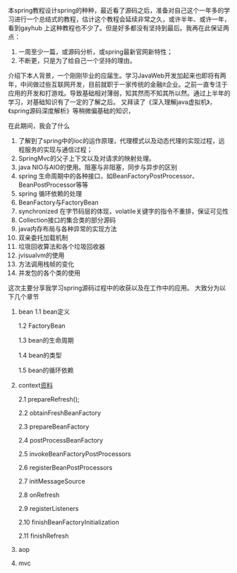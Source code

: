 本spring教程设计spring的种种，最近看了源码之后，准备对自己这个一年多的学习进行一个总结式的教程，估计这个教程会延续非常之久，或许半年、或许一年，看到gayhub
上这种教程也不少了。但是好多都没有坚持到最后。我再在此保证两点：
1. 一周至少一篇，或源码分析，或spring最新官网新特性；
2. 不断更，只是为了给自己一个坚持的理由。

介绍下本人背景，一个刚刚毕业的应届生。学习JavaWeb开发加起来也即将有两年，中间做过些互联网开发，目前就职于一家传统的金融it企业。之前一直专注于应用的开发和打游戏。导致基础相对薄弱，知其然而不知其所以然。通过上半年的学习，对基础知识有了一定的了解之后。
又拜读了《深入理解java虚拟机》，《spring源码深度解析》等稍微偏基础的知识，

在此期间，我会了什么
1. 了解到了spring中的ioc的运作原理，代理模式以及动态代理的实现过程，远程服务的实现与通信过程；
2. SpringMvc的父子上下文以及对请求的映射处理。
3. java NIO与AIO的使用。阻塞与非阻塞，同步与异步的区别
4. spring 生命周期中的各种接口，如BeanFactoryPostProcessor、BeanPostProcessor等等
5. spring 循环依赖的处理
6. BeanFactory与FactoryBean
7. synchronized 在字节码层的体现，volatile关键字的指令不重排，保证可见性
8. Collection接口的集合类的部分源码
9. java内存布局与各种异常的实现方法
10. 双亲委托加载机制
11. 垃圾回收算法和各个垃圾回收器
12. jvisualvm的使用
13. 方法调用栈帧的变化
14. 并发包的各个类的使用

这次主要分享我学习spring源码过程中的收获以及在工作中的应用。
大致分为以下几个章节

1. bean
     1.1 bean定义
     
     1.2 FactoryBean
     
     1.3 bean的生命周期
     
     1.4 bean的类型
     
     1.5 bean的循环依赖
 
2. context[资料](https://wuhulala.github.io/spring-test-code/)

     2.1	prepareRefresh();

     2.2	obtainFreshBeanFactory

     2.3	prepareBeanFactory

     2.4 postProcessBeanFactory

     2.5 invokeBeanFactoryPostProcessors

     2.6 registerBeanPostProcessors
     
     2.7 initMessageSource
     
     2.8 onRefresh
     
     2.9 registerListeners
     
     2.10 finishBeanFactoryInitialization
     
     2.11 finishRefresh
 
3. aop
4. mvc

